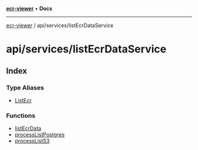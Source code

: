[**ecr-viewer**](../../../README.md) • **Docs**

***

[ecr-viewer](../../../README.md) / api/services/listEcrDataService

# api/services/listEcrDataService

## Index

### Type Aliases

- [ListEcr](type-aliases/ListEcr.md)

### Functions

- [listEcrData](functions/listEcrData.md)
- [processListPostgres](functions/processListPostgres.md)
- [processListS3](functions/processListS3.md)
